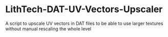 # LithTech-DAT-UV-Vectors-Upscaler
A script to upscale UV vectors in DAT files to be able to use larger textures without manual rescaling the whole level
